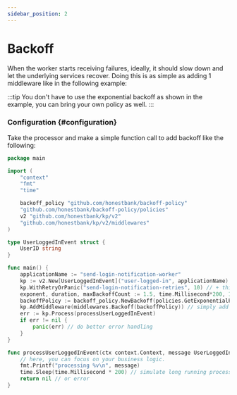 ```yaml
---
sidebar_position: 2
---
```

# Backoff
When the worker starts receiving failures, ideally, it should slow down and let the underlying services recover. Doing this is as simple as adding 1 middleware like in the following example:

:::tip
You don't have to use the exponential backoff as shown in the example, you can bring your own policy as well.
:::

### Configuration {#configuration}

Take the processor and make a simple function call to add backoff like the following:

```go
package main

import (
	"context"
	"fmt"
	"time"

	backoff_policy "github.com/honestbank/backoff-policy"
	"github.com/honestbank/backoff-policy/policies"
	v2 "github.com/honestbank/kp/v2"
	"github.com/honestbank/kp/v2/middlewares"
)

type UserLoggedInEvent struct {
	UserID string
}

func main() {
	applicationName := "send-login-notification-worker"
	kp := v2.New[UserLoggedInEvent]("user-logged-in", applicationName)
	kp.WithRetryOrPanic("send-login-notification-retries", 10) // + this line adds 10 retries
	exponent, duration, maxBackoffCount := 1.5, time.Millisecond*200, 10
	backoffPolicy := backoff_policy.NewBackoff(policies.GetExponentialPolicy(exponent, duration, maxBackoffCount))
	kp.AddMiddleware(middlewares.Backoff(backoffPolicy)) // simply add a backoff middleware to back off.
	err := kp.Process(processUserLoggedInEvent)
	if err != nil {
		panic(err) // do better error handling
	}
}

func processUserLoggedInEvent(ctx context.Context, message UserLoggedInEvent) error {
	// here, you can focus on your business logic.
	fmt.Printf("processing %v\n", message)
	time.Sleep(time.Millisecond * 200) // simulate long running process
	return nil // or error
}
```
